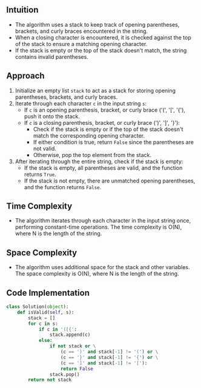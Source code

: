 ## Intuition
- The algorithm uses a stack to keep track of opening parentheses, brackets, and curly braces encountered in the string.
- When a closing character is encountered, it is checked against the top of the stack to ensure a matching opening character.
- If the stack is empty or the top of the stack doesn't match, the string contains invalid parentheses.

## Approach
1. Initialize an empty list `stack` to act as a stack for storing opening parentheses, brackets, and curly braces.
2. Iterate through each character `c` in the input string `s`:
   - If `c` is an opening parenthesis, bracket, or curly brace ('(', '[', '{'), push it onto the stack.
   - If `c` is a closing parenthesis, bracket, or curly brace (')', ']', '}'):
     - Check if the stack is empty or if the top of the stack doesn't match the corresponding opening character.
     - If either condition is true, return `False` since the parentheses are not valid.
     - Otherwise, pop the top element from the stack.
3. After iterating through the entire string, check if the stack is empty:
   - If the stack is empty, all parentheses are valid, and the function returns `True`.
   - If the stack is not empty, there are unmatched opening parentheses, and the function returns `False`.

## Time Complexity
- The algorithm iterates through each character in the input string once, performing constant-time operations. The time complexity is O(N), where N is the length of the string.

## Space Complexity
- The algorithm uses additional space for the stack and other variables. The space complexity is O(N), where N is the length of the string.

## Code Implementation
```python
class Solution(object):
    def isValid(self, s):
        stack = [] 
        for c in s: 
            if c in '([{': 
                stack.append(c) 
            else: 
                if not stack or \
                    (c == ')' and stack[-1] != '(') or \
                    (c == '}' and stack[-1] != '{') or \
                    (c == ']' and stack[-1] != '['):
                    return False 
                stack.pop() 
        return not stack 
```

